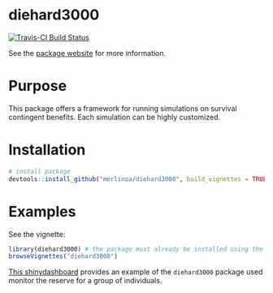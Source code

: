 # diehard3000

[![Travis-CI Build Status](https://travis-ci.org/merlinoa/diehard3000.svg?branch=master)](https://travis-ci.org/merlinoa/diehard3000)

See the [package website](http://merlinoa.github.io/insuree/) for more information. 

# Purpose

This package offers a framework for running simulations on survival contingent benefits.  Each simulation can be highly customized.

# Installation

```R
# install package
devtools::install_github("merlinoa/diehard3000", build_vignettes = TRUE)
```

# Examples

See the vignette:

```R
library(diehard3000) # the package must already be installed using the above instructions
browseVignettes("diehard3000")
```

[This shinydashboard](http://shiny.ractuary.com:3838/insuree-simulation/) provides an example of the `diehard3000` package used monitor the reserve for a group of individuals.
